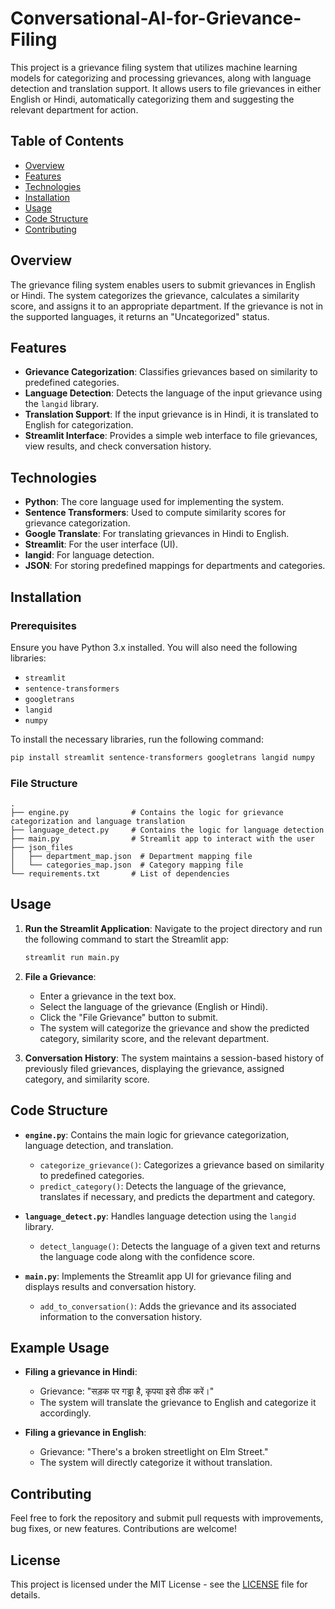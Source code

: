 # Conversational-AI-for-Grievance-Filing

This project is a grievance filing system that utilizes machine learning models for categorizing and processing grievances, along with language detection and translation support. It allows users to file grievances in either English or Hindi, automatically categorizing them and suggesting the relevant department for action.

## Table of Contents
- [Overview](#overview)
- [Features](#features)
- [Technologies](#technologies)
- [Installation](#installation)
- [Usage](#usage)
- [Code Structure](#code-structure)
- [Contributing](#contributing)

## Overview
The grievance filing system enables users to submit grievances in English or Hindi. The system categorizes the grievance, calculates a similarity score, and assigns it to an appropriate department. If the grievance is not in the supported languages, it returns an "Uncategorized" status.

## Features
- **Grievance Categorization**: Classifies grievances based on similarity to predefined categories.
- **Language Detection**: Detects the language of the input grievance using the `langid` library.
- **Translation Support**: If the input grievance is in Hindi, it is translated to English for categorization.
- **Streamlit Interface**: Provides a simple web interface to file grievances, view results, and check conversation history.

## Technologies
- **Python**: The core language used for implementing the system.
- **Sentence Transformers**: Used to compute similarity scores for grievance categorization.
- **Google Translate**: For translating grievances in Hindi to English.
- **Streamlit**: For the user interface (UI).
- **langid**: For language detection.
- **JSON**: For storing predefined mappings for departments and categories.

## Installation

### Prerequisites
Ensure you have Python 3.x installed. You will also need the following libraries:
- `streamlit`
- `sentence-transformers`
- `googletrans`
- `langid`
- `numpy`

To install the necessary libraries, run the following command:

```bash
pip install streamlit sentence-transformers googletrans langid numpy
```

### File Structure

```
.
├── engine.py              # Contains the logic for grievance categorization and language translation
├── language_detect.py     # Contains the logic for language detection
├── main.py                # Streamlit app to interact with the user
├── json_files
│   ├── department_map.json  # Department mapping file
│   └── categories_map.json  # Category mapping file
└── requirements.txt       # List of dependencies
```

## Usage

1. **Run the Streamlit Application**:
   Navigate to the project directory and run the following command to start the Streamlit app:

   ```bash
   streamlit run main.py
   ```

2. **File a Grievance**:
   - Enter a grievance in the text box.
   - Select the language of the grievance (English or Hindi).
   - Click the "File Grievance" button to submit.
   - The system will categorize the grievance and show the predicted category, similarity score, and the relevant department.
   
3. **Conversation History**:
   The system maintains a session-based history of previously filed grievances, displaying the grievance, assigned category, and similarity score.

## Code Structure

- **`engine.py`**: Contains the main logic for grievance categorization, language detection, and translation.
  - `categorize_grievance()`: Categorizes a grievance based on similarity to predefined categories.
  - `predict_category()`: Detects the language of the grievance, translates if necessary, and predicts the department and category.

- **`language_detect.py`**: Handles language detection using the `langid` library.
  - `detect_language()`: Detects the language of a given text and returns the language code along with the confidence score.

- **`main.py`**: Implements the Streamlit app UI for grievance filing and displays results and conversation history.
  - `add_to_conversation()`: Adds the grievance and its associated information to the conversation history.

## Example Usage

- **Filing a grievance in Hindi**: 
    - Grievance: "सड़क पर गड्ढा है, कृपया इसे ठीक करें।"
    - The system will translate the grievance to English and categorize it accordingly.

- **Filing a grievance in English**: 
    - Grievance: "There's a broken streetlight on Elm Street."
    - The system will directly categorize it without translation.

## Contributing

Feel free to fork the repository and submit pull requests with improvements, bug fixes, or new features. Contributions are welcome!

## License
This project is licensed under the MIT License - see the [LICENSE](LICENSE) file for details.
